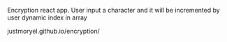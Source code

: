 Encryption react app. User input a character and it will be incremented by user dynamic index in array

justmoryel.github.io/encryption/
